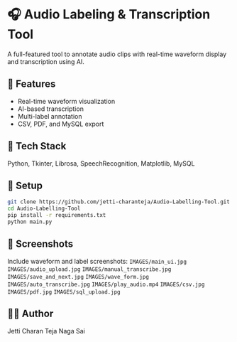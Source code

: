 # 🎧 Audio Labeling & Transcription Tool

A full-featured tool to annotate audio clips with real-time waveform display and transcription using AI.

## 📌 Features
- Real-time waveform visualization
- AI-based transcription
- Multi-label annotation
- CSV, PDF, and MySQL export

## 🧰 Tech Stack
Python, Tkinter, Librosa, SpeechRecognition, Matplotlib, MySQL

## 🚀 Setup
```bash
git clone https://github.com/jetti-charanteja/Audio-Labelling-Tool.git
cd Audio-Labelling-Tool
pip install -r requirements.txt
python main.py
```

## 📸 Screenshots
Include waveform and label screenshots: 
`IMAGES/main_ui.jpg`
`IMAGES/audio_upload.jpg`
`IMAGES/manual_transcribe.jpg`
`IMAGES/save_and_next.jpg`
`IMAGES/wave_form.jpg`
`IMAGES/auto_transcribe.jpg`
`IMAGES/play_audio.mp4`
`IMAGES/csv.jpg`
`IMAGES/pdf.jpg`
`IMAGES/sql_upload.jpg`

## 🙋‍♂️ Author
Jetti Charan Teja Naga Sai

